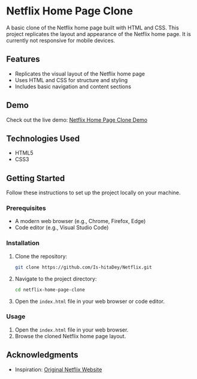 # Netflix Home Page Clone

A basic clone of the Netflix home page built with HTML and CSS. This project replicates the layout and appearance of the Netflix home page. It is currently not responsive for mobile devices.

## Features

- Replicates the visual layout of the Netflix home page
- Uses HTML and CSS for structure and styling
- Includes basic navigation and content sections

## Demo

Check out the live demo: [Netflix Home Page Clone Demo]( https://is-hitadey.github.io/Netflix/)


## Technologies Used

- HTML5
- CSS3

## Getting Started

Follow these instructions to set up the project locally on your machine.

### Prerequisites

- A modern web browser (e.g., Chrome, Firefox, Edge)
- Code editor (e.g., Visual Studio Code)

### Installation

1. Clone the repository:

    ```bash
    git clone https://github.com/Is-hitaDey/Netflix.git
    ```

2. Navigate to the project directory:

    ```bash
    cd netflix-home-page-clone
    ```

3. Open the `index.html` file in your web browser or code editor.

### Usage

1. Open the `index.html` file in your web browser.
2. Browse the cloned Netflix home page layout.


## Acknowledgments

- Inspiration: [Original Netflix Website](https://www.netflix.com/)
